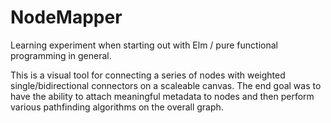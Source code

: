 # NodeMapper
Learning experiment when starting out with Elm / pure functional programming in general. 

This is a visual tool for connecting a series of nodes with weighted single/bidirectional connectors on a scaleable canvas. The end goal was to have the ability to attach meaningful metadata to nodes and then perform various pathfinding algorithms on the overall graph.
